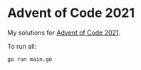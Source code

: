 # Advent of Code 2021

My solutions for [Advent of Code 2021](https://adventofcode.com/2021).

To run all:

```
go run main.go
```
